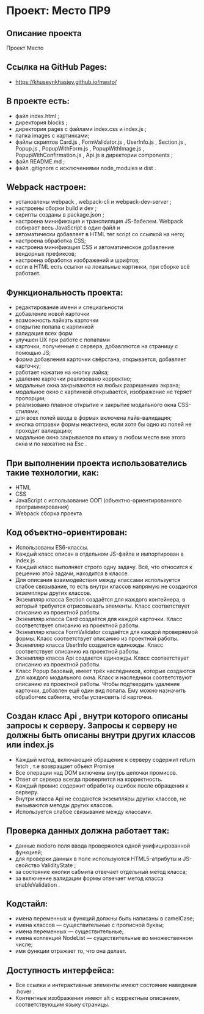 # Проект: Место ПР9

## Описание проекта

Проект Место

## Ссылка на GitHub Pages:

- https://khuseynkhasiev.github.io/mesto/

## В проекте есть:

- файл index.html ;
- директория blocks ;
- директория pages с файлами index.css и index.js ;
- папка images с картинками;
- файлы скриптов Сard.js , FormValidator.js , UserInfo.js , Section.js , Popup.js , PopupWithForm.js ,
  PopupWithImage.js , PopupWithConfirmation.js , Api.js в директории components ;
- файл README.md ;
- файл .gitignore с исключениями node_modules и dist .

## Webpack настроен:

- установлены webpack , webpack-cli и webpack-dev-server ;
- настроены сборки build и dev ;
- скрипты созданы в package.json ;
- настроена минификация и транспиляция JS-бабелем. Webpack собирает весь JavaScript в один файл и
- автоматически добавляет в HTML тег script со ссылкой на него;
- настроена обработка CSS;
- настроена минификация CSS и автоматическое добавление вендорных префиксов;
- настроена обработка изображений и шрифтов;
- если в HTML есть ссылки на локальные картинки, при сборке всё работает.

## Функциональность проекта:

- редактирование имени и специальности
- добавление новой карточки
- возможность лайкать карточки
- открытие попапа с картинкой
- валидация всех форм
- улучшен UX при работе с попапами
- карточки, полученные с сервера, добавляются на страницу с помощью JS;
- форма добавления карточки свёрстана, открывается, добавляет карточку;
- работает нажатие на кнопку лайка;
- удаление карточки реализовано корректно;
- модальные окна закрываются на любых разрешениях экрана;
- модальное окно с картинкой открывается, изображение не теряет пропорции;
- реализовано плавное открытие и закрытие модального окна CSS-стилями;
- для всех полей ввода в формах включена лайв-валидация;
- кнопка отправки формы неактивна, если хотя бы одно из полей не проходит валидацию;
- модальное окно закрывается по клику в любом месте вне этого окна и по нажатию на Esc .

## При выполнении проекта использователись такие технологии, как:

- HTML
- CSS
- JavaScript с использование ООП (объектно-ориентированного программирования)
- Webpack сборка проекта

## Код объектно-ориентирован:

- Использованы ES6-классы.
- Каждый класс описан в отдельном JS-файле и импортирован в index.js .
- Каждый класс выполняет строго одну задачу. Всё, что относится к решению этой задачи, находится в
  классе.
- Для описания взаимодействия между классами используется слабое связывание, то есть внутри классов
  напрямую не создаются экземпляры других классов.
- Экземпляр класса Section создаётся для каждого контейнера, в который требуется отрисовывать
  элементы. Класс соответствует описанию из проектной работы.
- Экземпляр класса Card создаётся для каждой карточки. Класс соответствует описанию из проектной
  работы.
- Экземпляр класса FormValidator создаётся для каждой проверяемой формы. Класс соответствует описанию
  из проектной работы.
- Экземпляр класса UserInfo создается единожды. Класс соответствует описанию из проектной работы.
- Экземпляр класса Api создается единожды. Класс соответствует описанию из проектной работы.
- Класс Popup базовый, имеет трёх наследников, которые создаются для каждого модального окна. Класс и
  наследники соответствуют описанию из проектной работы. Чтобы подтвердить удаление карточки,
  добавлен ещё один вид попапа. Ему можно назначить обработчик сабмита, чтобы установить id карточки.

## Создан класс Api , внутри которого описаны запросы к серверу. Запросы к серверу не должны быть описаны внутри других классов или index.js

- Каждый метод, включающий обращение к серверу содержит return fetch , т.е возвращает объект Promise
- Все операции над DOM включены внутрь цепочки промисов.
- Ответ от сервера всегда проверяется на корректность.
- Каждый промис содержит обработку ошибок после обращения к серверу.
- Внутри класса Api не создаются экземпляры других классов, не вызываются методы других классов.
- Используется слабое связывание между классами.

## Проверка данных должна работает так:

- данные любого поля ввода проверяются одной унифицированной функцией;
- для проверки данных в поле используются HTML5-атрибуты и JS-свойство ValidityState ;
- за состояние кнопки сабмита отвечает отдельный метод класса;
- за включение валидации формы отвечает метод класса enableValidation .

## Кодстайл:

- имена переменных и функций должны быть написаны в camelCase;
- имена классов — существительные с прописной буквы;
- имена переменных — существительные;
- имена коллекций NodeList — существительные во множественном числе;
- имя функции отражает то, что она делает.

## Доступность интерфейса:

- Все ссылки и интерактивные элементы имеют состояние наведения :hover .
- Контентные изображения имеют alt с корректным описанием, соответствующим языку страницы.
